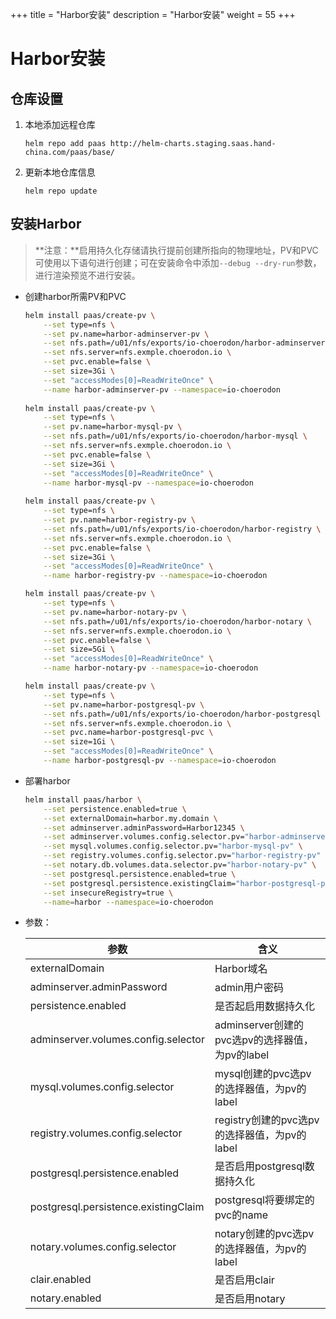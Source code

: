 +++
title = "Harbor安装"
description = "Harbor安装"
weight = 55
+++

# Harbor安装

## 仓库设置

1. 本地添加远程仓库

    ```
    helm repo add paas http://helm-charts.staging.saas.hand-china.com/paas/base/
    ```
1. 更新本地仓库信息

    ```
    helm repo update 
    ```

## 安装Harbor

> **注意：**启用持久化存储请执行提前创建所指向的物理地址，PV和PVC可使用以下语句进行创建；可在安装命令中添加`--debug --dry-run`参数，进行渲染预览不进行安装。

- 创建harbor所需PV和PVC

    ```bash
    helm install paas/create-pv \
        --set type=nfs \
        --set pv.name=harbor-adminserver-pv \
        --set nfs.path=/u01/nfs/exports/io-choerodon/harbor-adminserver \
        --set nfs.server=nfs.exmple.choerodon.io \
        --set pvc.enable=false \
        --set size=3Gi \
        --set "accessModes[0]=ReadWriteOnce" \
        --name harbor-adminserver-pv --namespace=io-choerodon
        
    helm install paas/create-pv \
        --set type=nfs \
        --set pv.name=harbor-mysql-pv \
        --set nfs.path=/u01/nfs/exports/io-choerodon/harbor-mysql \
        --set nfs.server=nfs.exmple.choerodon.io \
        --set pvc.enable=false \
        --set size=3Gi \
        --set "accessModes[0]=ReadWriteOnce" \
        --name harbor-mysql-pv --namespace=io-choerodon
        
    helm install paas/create-pv \
        --set type=nfs \
        --set pv.name=harbor-registry-pv \
        --set nfs.path=/u01/nfs/exports/io-choerodon/harbor-registry \
        --set nfs.server=nfs.exmple.choerodon.io \
        --set pvc.enable=false \
        --set size=3Gi \
        --set "accessModes[0]=ReadWriteOnce" \
        --name harbor-registry-pv --namespace=io-choerodon

    helm install paas/create-pv \
        --set type=nfs \
        --set pv.name=harbor-notary-pv \
        --set nfs.path=/u01/nfs/exports/io-choerodon/harbor-notary \
        --set nfs.server=nfs.exmple.choerodon.io \
        --set pvc.enable=false \
        --set size=5Gi \
        --set "accessModes[0]=ReadWriteOnce" \
        --name harbor-notary-pv --namespace=io-choerodon

    helm install paas/create-pv \
        --set type=nfs \
        --set pv.name=harbor-postgresql-pv \
        --set nfs.path=/u01/nfs/exports/io-choerodon/harbor-postgresql \
        --set nfs.server=nfs.exmple.choerodon.io \
        --set pvc.name=harbor-postgresql-pvc \
        --set size=1Gi \
        --set "accessModes[0]=ReadWriteOnce" \
        --name harbor-postgresql-pv --namespace=io-choerodon
    ```

- 部署harbor

    ```bash
    helm install paas/harbor \
        --set persistence.enabled=true \
        --set externalDomain=harbor.my.domain \
        --set adminserver.adminPassword=Harbor12345 \
        --set adminserver.volumes.config.selector.pv="harbor-adminserver-pv" \
        --set mysql.volumes.config.selector.pv="harbor-mysql-pv" \
        --set registry.volumes.config.selector.pv="harbor-registry-pv" \
        --set notary.db.volumes.data.selector.pv="harbor-notary-pv" \
        --set postgresql.persistence.enabled=true \
        --set postgresql.persistence.existingClaim="harbor-postgresql-pvc" \
        --set insecureRegistry=true \
        --name=harbor --namespace=io-choerodon 
    ```

  <!-- ```
  helm install paas/harbor --name=harbor --namespace=harbor \
        --set externalDomain=harbor.alpha.exmple.choerodon.io \
        --set persistence.enabled=true \
        --set adminserver.volumes.config.selector.pv="adminserver" \
        --set mysql.volumes.config.selector.pv="mysql" \
        --set registry.volumes.config.selector.pv="registry" \
        --set postgresql.persistence.enabled=true \
        --set postgresql.persistence.existingClaim=postgresql \
        --set notary.volumes.config.selector.pv="notary"
  ``` -->

- 参数：

    参数 | 含义 
    --- |  --- 
    externalDomain|Harbor域名
    adminserver.adminPassword|admin用户密码
    persistence.enabled|是否起启用数据持久化
    adminserver.volumes.config.selector|adminserver创建的pvc选pv的选择器值，为pv的label
    mysql.volumes.config.selector|mysql创建的pvc选pv的选择器值，为pv的label
    registry.volumes.config.selector|registry创建的pvc选pv的选择器值，为pv的label
    postgresql.persistence.enabled|是否启用postgresql数据持久化
    postgresql.persistence.existingClaim|postgresql将要绑定的pvc的name
    notary.volumes.config.selector|notary创建的pvc选pv的选择器值，为pv的label
    clair.enabled|是否启用clair
    notary.enabled|是否启用notary